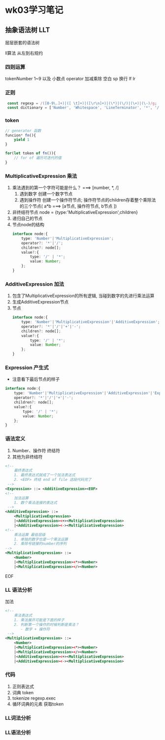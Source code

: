 # wk03学习笔记
## 抽象语法树 LLT
层层嵌套的语法树

ll算法 从左到右规约

### 四则运算
tokenNumber 1~9 以及 小数点
operator 加减乘除
空白 sp
换行 lf lr

### 正则 
```js
 const regexp = /([0-9\.]+)|([ \t]+)|([\r\n]+)|(\*)|(\/)|(\+)|(\-)/g;
 const dictionary = ['Number', 'Whitespace', 'LineTerminator', '*', '/', '+', '-'];
```

### token
```js
// generator 函数
funcion* fn(){
    yield 1
}

for(let token of fn()){
    // for of 遍历可迭代的值
}
```

### MultiplicativeExpression 乘法
1. 乘法遇到的第一个字符可能是什么？ ===> [number, *, /]
   1. 遇到数字 创建一个数字节点
   2. 遇到操作符 创建一个操作符节点; 操作符节点的children存着整个乘除法的三个节点( a*b ===> [a节点, 操作符节点, b节点 ])
2. 非终结符节点 node = {type:'MultiplicativeExpression',children}
3. 递归自己的节点
4. 节点node的结构
    ```ts
    interface node:{
        type: 'Number'|'MultiplicativeExpression';
        operator?: '*'|'/';
        children?: node[];
        value?:{
            type: '/' | '*';
            value: Number;
        };
    }
    ```

### AdditiveExpression 加法
1. 包含了MultiplicativeExpression的所有逻辑, 当碰到数字的先进行乘法运算
2. 生成AdditiveExpression节点
3. 节点
    ```ts
    interface node:{
        type: 'Number'|'MultiplicativeExpression'|'AdditiveExpression';
        operator?: '*'|'/'|'+'|'-';
        children?: node[];
        value?:{
            type: '/' | '*';
            value: Number;
        };
    }
    ```
### Expression 产生式
- 注意看下最后节点的样子
```ts
interface node:{
    type: 'Number'|'MultiplicativeExpression'|'AdditiveExpression'|'Expression';
    operator?: '*'|'/'|'+'|'-';
    children?: node[];
    value?:{
        type: '/' | '*';
        value: Number;
    };
}
```

### 语法定义
1. Number、操作符 终结符
2. 其他为非终结符
```xml
<!-- 
    最终表达式
    1. 最终表达式就成了一个加法表达式
    2. <EOF> 终结 end of file 这段代码完了
 -->
<Expression> ::= <AdditiveExpression><EOF>
<!-- 
    加法运算
    1. 数个乘法连接的表达式
 -->
<AdditiveExpression> ::= 
    <MultiplicativeExpression>
    |<AdditiveExpression><+><MultiplicativeExpression>
    |<AdditiveExpression><-><MultiplicativeExpression>
<!-- 
    乘法运算 最低层级
    1. 单独的数字也是一个乘法运算
    2. 乘除号链接的number的序列
-->
<MultiplicativeExpression> ::= 
    <Number>
    |<MultiplicativeExpression><*><Number>
    |<MultiplicativeExpression></><Number>
```

EOF 

### LL 语法分析
加法 
```xml
<!-- 
    乘法表达式
    1. 乘法展开可能是下面的样子
    2. 判断第一个操作的时候判断是乘法？
       - 数字 + 操作符
 -->
<MultiplicativeExpression> ::= 
    <Number>
    |<MultiplicativeExpression><*><Number>
    |<MultiplicativeExpression></><Number>
    |<AdditiveExpression><+><MultiplicativeExpression>
    |<AdditiveExpression><-><MultiplicativeExpression>
```

### 代码
1. 正则表达式
2. 词典 token
3. tokenize regexp.exec
4. 循环词典的元素 获取token

### LL词法分析

### LL语法分析

